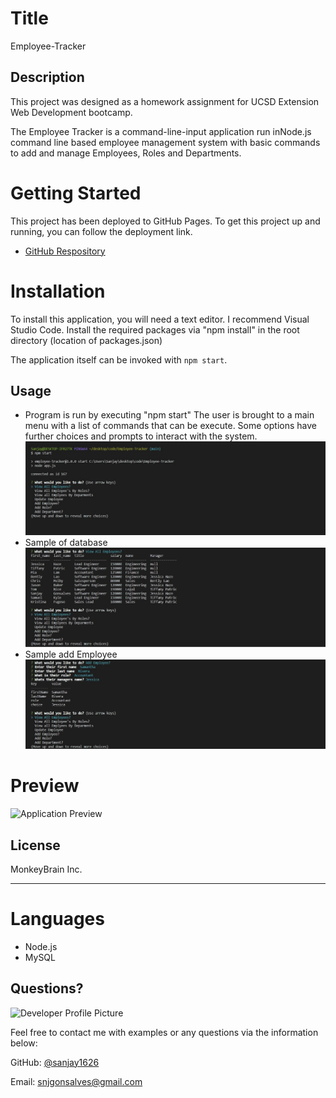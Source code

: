 # Title
Employee-Tracker


## Description 
This project was designed as a homework assignment for UCSD Extension Web Development bootcamp.
  
The Employee Tracker is a command-line-input application run inNode.js command line based employee management system with basic commands to add and manage Employees, Roles and Departments.


# Getting Started
This project has been deployed to GitHub Pages. To get this project up and running, you can follow the deployment link.
   * [GitHub Respository](https://github.com/sanjay1626/Employee-Tracker.git) 
  

# Installation
To install this application, you will need a text editor. I recommend Visual Studio Code.
Install the required packages via "npm install" in the root directory (location of packages.json)
  

The application itself can be invoked with `npm start`.


## Usage
+ Program is run by executing "npm start" The user is brought to a main menu with a list of commands that can be execute. Some options have further choices and prompts to interact with the system.
![Screenshotdisplay](./assets/screenshot1.jpg)
+ Sample of database
![Screenshotdisplay](./assets/screenshot2.jpg)
+ Sample add Employee
![Screenshotdisplay](./assets/screenshot3.jpg)

# Preview
![Application Preview](./assets/demo.gif)

## License

MonkeyBrain Inc. 

---
# Languages
  * Node.js
  * MySQL
  

## Questions?

![Developer Profile Picture](https://avatars0.githubusercontent.com/u/67669598?s=400&u=19d175b1f4d4635aee7ad1546f65324f82d48d96&v=4) 

Feel free to contact me with examples or any questions via the information below:

GitHub: [@sanjay1626](https://api.github.com/users/sanjay1626)

Email: snjgonsalves@gmail.com
